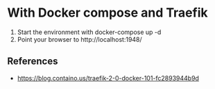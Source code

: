 # With Docker compose and Traefik

1. Start the environment with docker-compose up -d
1. Point your browser to http://localhost:1948/

 ## References
- https://blog.containo.us/traefik-2-0-docker-101-fc2893944b9d

